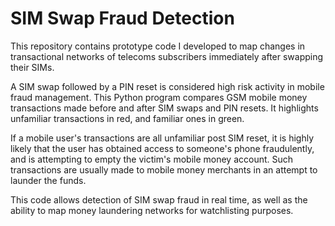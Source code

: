 # SIM Swap Fraud Detection
This repository contains prototype code I developed to map changes in transactional networks of telecoms subscribers immediately after swapping their SIMs.  

A SIM swap followed by a PIN reset is considered high risk activity in mobile fraud management. This Python program compares GSM mobile money transactions made before and after SIM swaps and PIN resets. It highlights unfamiliar transactions in red, and familiar ones in green. 

If a mobile user's transactions are all unfamiliar post SIM reset, it is highly likely that the user has obtained access to someone's phone fraudulently, and is attempting to empty the victim's mobile money account. Such transactions are usually made to mobile money merchants in an attempt to launder the funds. 

This code allows detection of SIM swap fraud in real time, as well as the ability to map money laundering networks for watchlisting purposes.  
